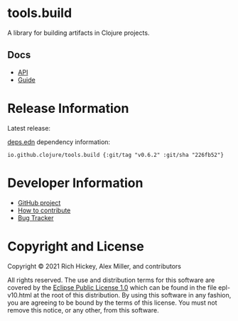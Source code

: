 tools.build
========================================

A library for building artifacts in Clojure projects.

## Docs

* [API](https://clojure.github.io/tools.build)
* [Guide](https://clojure.org/guides/tools_build)

# Release Information

Latest release:

[deps.edn](https://clojure.org/reference/deps_and_cli) dependency information:

```
io.github.clojure/tools.build {:git/tag "v0.6.2" :git/sha "226fb52"}
``` 

# Developer Information

* [GitHub project](https://github.com/clojure/tools.build)
* [How to contribute](https://clojure.org/community/contributing)
* [Bug Tracker](https://clojure.atlassian.net/browse/TBUILD)

# Copyright and License

Copyright © 2021 Rich Hickey, Alex Miller, and contributors

All rights reserved. The use and
distribution terms for this software are covered by the
[Eclipse Public License 1.0] which can be found in the file
epl-v10.html at the root of this distribution. By using this software
in any fashion, you are agreeing to be bound by the terms of this
license. You must not remove this notice, or any other, from this
software.

[Eclipse Public License 1.0]: http://opensource.org/licenses/eclipse-1.0.php
